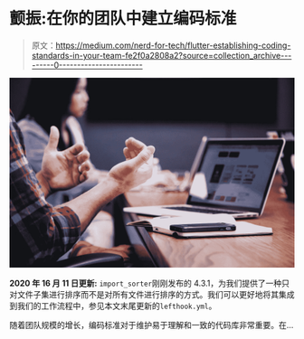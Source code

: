 # 颤振:在你的团队中建立编码标准

> 原文：<https://medium.com/nerd-for-tech/flutter-establishing-coding-standards-in-your-team-fe2f0a2808a2?source=collection_archive---------0----------------------->

![](img/c7278b099435a4622dab8ca3d1431ae2.png)

**2020 年 16 月 11 日更新:** `import_sorter`刚刚发布的 4.3.1，为我们提供了一种只对文件子集进行排序而不是对所有文件进行排序的方式。我们可以更好地将其集成到我们的工作流程中，参见本文末尾更新的`lefthook.yml`。

随着团队规模的增长，编码标准对于维护易于理解和一致的代码库非常重要。在…